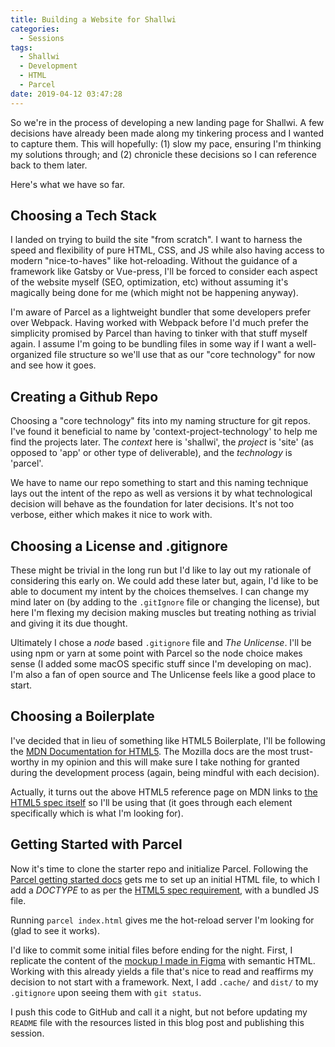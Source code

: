 ```yaml
---
title: Building a Website for Shallwi
categories:
  - Sessions
tags:
  - Shallwi
  - Development
  - HTML
  - Parcel
date: 2019-04-12 03:47:28
---
```


So we're in the process of developing a new landing page for Shallwi. A few decisions have already been made along my tinkering process and I wanted to capture them. This will hopefully: (1) slow my pace, ensuring I'm thinking my solutions through; and (2) chronicle these decisions so I can reference back to them later. 

Here's what we have so far.

## Choosing a Tech Stack 

I landed on trying to build the site "from scratch". I want to harness the speed and flexibility of pure HTML, CSS, and JS while also having access to modern "nice-to-haves" like hot-reloading. Without the guidance of a framework like Gatsby or Vue-press, I'll be forced to consider each aspect of the website myself (SEO, optimization, etc) without assuming it's magically being done for me (which might not be happening anyway). 

I'm aware of Parcel as a lightweight bundler that some developers prefer over Webpack. Having worked with Webpack before I'd much prefer the simplicity promised by Parcel than having to tinker with that stuff myself again. I assume I'm going to be bundling files in some way if I want a well-organized file structure so we'll use that as our "core technology" for now and see how it goes. 

## Creating a Github Repo

Choosing a "core technology" fits into my naming structure for git repos. I've found it beneficial to name by 'context-project-technology' to help me find the projects later. The *context* here is 'shallwi', the *project* is 'site' (as opposed to 'app' or other type of deliverable), and the *technology* is 'parcel'. 

We have to name our repo something to start and this naming technique lays out the intent of the repo as well as versions it by what technological decision will behave as the foundation for later decisions. It's not too verbose, either which makes it nice to work with. 

## Choosing a License and .gitignore

These might be trivial in the long run but I'd like to lay out my rationale of considering this early on. We could add these later but, again, I'd like to be able to document my intent by the choices themselves. I can change my mind later on (by adding to the `.gitIgnore` file or changing the license), but here I'm flexing my decision making muscles but treating nothing as trivial and giving it its due thought. 

Ultimately I chose a *node* based `.gitignore` file and *The Unlicense*. I'll be using npm or yarn at some point with Parcel so the node choice makes sense (I added some macOS specific stuff since I'm developing on mac). I'm also a fan of open source and The Unlicense feels like a good place to start. 

## Choosing a Boilerplate

I've decided that in lieu of something like HTML5 Boilerplate, I'll be following the [MDN Documentation for HTML5](https://developer.mozilla.org/en-US/docs/Web/Guide/HTML/HTML5/Introduction_to_HTML5). The Mozilla docs are the most trust-worthy in my opinion and this will make sure I take nothing for granted during the development process (again, being mindful with each decision). 

Actually, it turns out the above HTML5 reference page on MDN links to [the HTML5 spec itself](https://html.spec.whatwg.org/) so I'll be using that (it goes through each element specifically which is what I'm looking for).

## Getting Started with Parcel

Now it's time to clone the starter repo and initialize Parcel. Following the [Parcel getting started docs](https://parceljs.org/getting_started.html) gets me to set up an initial HTML file, to which I add a *DOCTYPE* to as per the [HTML5 spec requirement](https://html.spec.whatwg.org/#syntax-doctype), with a bundled JS file.

Running `parcel index.html` gives me the hot-reload server I'm looking for (glad to see it works).  

I'd like to commit some initial files before ending for the night. First, I replicate the content of the [mockup I made in Figma](https://www.figma.com/proto/gpxMPIkbZx77em25WXvrVyht/Shallwi-Site-Design-%E2%80%93-Comic-Relief?node-id=1%3A93&scaling=scale-down) with semantic HTML. Working with this already yields a file that's nice to read and reaffirms my decision to not start with a framework. Next, I add `.cache/` and `dist/` to my `.gitignore` upon seeing them with `git status`. 

I push this code to GitHub and call it a night, but not before updating my `README` file with the resources listed in this blog post and publishing this session. 